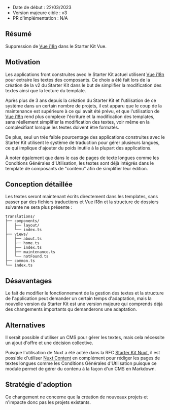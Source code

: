 - Date de début : 22/03/2023
- Version majeure cible : v3
- PR d'implémentation : N/A

## Résumé

Suppression de [Vue i18n][Vue i18n] dans le Starter Kit Vue.

## Motivation

Les applications front construites avec le Starter Kit actuel utilisent [Vue i18n][Vue i18n] pour extraire les textes des composants. Ce choix a été fait lors de la création de la v2 du Starter Kit dans le but de simplifier la modification des textes ainsi que la lecture du template.

Après plus de 3 ans depuis la création du Starter Kit et l'utilisation de ce système dans un certain nombre de projets, il est apparu que le coup de la maintenance est supérieure à ce qui avait été prévu, et que l'utilisation de [Vue i18n][Vue i18n] rend plus complexe l'écriture et la modification des templates, sans réellement simplifier la modification des textes, voir même en la complexifiant lorsque les textes doivent être formatés.

De plus, seul un très faible pourcentage des applications construites avec le Starter Kit utilisent le système de traduction pour gérer plusieurs langues, ce qui implique d'ajouter du poids inutile à la plupart des applications.

À noter également que dans le cas de pages de texte longues comme les Conditions Générales d'Utilisation, les textes sont déjà intégrés dans le template de composants de "contenu" afin de simplifier leur édition.

## Conception détaillée

Les textes seront maintenant écrits directement dans les templates, sans passer par des fichiers traductions et Vue i18n et la structure de dossiers suivante ne sera plus présente :

```
translations/
├── components/
│   ├── layout/
│   └── index.ts
├── views/
│   ├── about.ts
│   ├── home.ts
│   ├── index.ts
│   ├── maintenance.ts
│   └── notFound.ts
├── common.ts
└── index.ts
```

## Désavantages

Le fait de modifier le fonctionnement de la gestion des textes et la structure de l'application peut demander un certain temps d'adaptation, mais la nouvelle version du Starter Kit est une version majeure qui comprends déjà des changements importants qu demanderons une adaptation.

## Alternatives

Il serait possible d'utiliser un CMS pour gérer les textes, mais cela nécessite un ajout d'offre et une décision collective.

Puisque l'utilisation de Nuxt a été actée dans la RFC [Starter Kit Nuxt][Starter Kit Nuxt], il est possible d'utiliser [Nuxt Content][Nuxt Content] en complément pour rédiger les pages de textes longues comme les Conditions Générales d'Utilisation puisque ce module permet de gérer du contenu à la façon d'un CMS en Markdown.

## Stratégie d'adoption

Ce changement ne concerne que la création de nouveaux projets et n'impacte donc pas les projets existants.

[Vue i18n]: https://kazupon.github.io/vue-i18n/
[Starter Kit Nuxt]: 0002-starter-kit-nuxt.md
[Nuxt Content]: https://content.nuxtjs.org/
